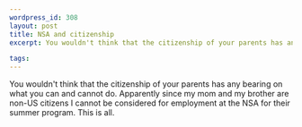 ```yaml
--- 
wordpress_id: 308
layout: post
title: NSA and citizenship
excerpt: You wouldn't think that the citizenship of your parents has any bearing on what you can and cannot do.  Apparently since my mom and my brother are non-US citizens I cannot be considered for employment at the NSA for their summer program.  This is all.

tags: 
---
```


You wouldn't think that the citizenship of your parents has any bearing on what you can and cannot do.  Apparently since my mom and my brother are non-US citizens I cannot be considered for employment at the NSA for their summer program.  This is all.
